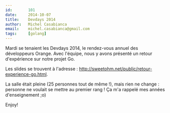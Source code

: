 ```yaml
---
id:       101
date:     2014-10-07
title:    Devdays 2014
author:   Michel Casabianca
email:    michel.casabianca@gmail.com
tags:     [golang]
---
```


Mardi se tenaient les Devdays 2014, le rendez-vous annuel des développeurs Orange. Avec l'équipe, nous y avons présenté un retour d'expérience sur notre projet Go.

Les slides se trouvent à l'adresse : <http://sweetohm.net/public/retour-experience-go.html>.

La salle était pleine (25 personnes tout de même !), mais rien ne change : personne ne voulait se mettre au premier rang ! Ça m'a rappelé mes années d'enseignement ;o)

Enjoy!

